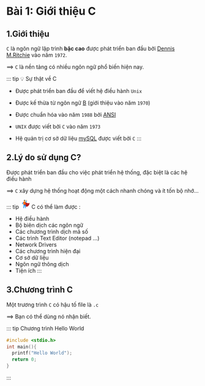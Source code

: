 # Bài 1: Giới thiệu C

## 1.Giới thiệu

`C` là ngôn ngữ lập trình **bậc cao** được phát triển ban đầu bởi [Dennis M.Ritchie](https://vi.wikipedia.org/wiki/Dennis_Ritchie) vào năm `1972`.

==> `C` là nền tảng có nhiều ngôn ngữ phổ biến hiện nay.

::: tip 💡 Sự thật về C

- Được phát triển ban đầu để viết hệ điều hành `Unix`

- Được kế thừa từ ngôn ngữ [B](https://vi.wikipedia.org/wiki/B_(ng%C3%B4n_ng%E1%BB%AF_l%E1%BA%ADp_tr%C3%ACnh)) (giới thiệu vào năm `1970`)

- Được chuẩn hóa vào năm `1988` bởi [ANSI](https://vi.wikipedia.org/wiki/Vi%E1%BB%87n_Ti%C3%AAu_chu%E1%BA%A9n_Qu%E1%BB%91c_gia_Hoa_K%E1%BB%B3)

- `UNIX` được viết bởi `C` vào năm `1973`

- Hệ quản trị cơ sở dữ liệu [mySQL](https://www.mysql.com/) được viết bởi `C`
:::
## 2.Lý do sử dụng C?

Được phát triển ban đầu cho việc phát triển hệ thống, đặc biệt là các hệ điều hành

==> `C` xây dựng hệ thống hoạt động một cách nhanh chóng và ít tốn bộ nhớ...

::: tip <img src="https://raw.githubusercontent.com/Zenfection/Image/master/2021/08/01-20-44-10-icons8-super_hero_male.png" width="25"> C có thể làm được : 

- Hệ điều hành
- Bộ biên dịch các ngôn ngữ
- Các chương trình dịch mã số
- Các trình Text Editor (notepad ...)
- Network Drivers
- Các chương trình hiện đại
- Cơ sở dữ liệu
- Ngôn ngữ thông dịch
- Tiện ích
:::
## 3.Chương trình C

Một trương trình `C` có hậu tố file là `.c`

==> Bạn có thể dùng nó nhận biết.

::: tip Chương trình Hello World

```c
#include <stdio.h>
int main(){
  printf("Hello World");
  return 0;
}
```
:::